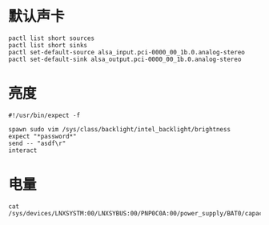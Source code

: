 # 默认声卡
	pactl list short sources
	pactl list short sinks
	pactl set-default-source alsa_input.pci-0000_00_1b.0.analog-stereo
	pactl set-default-sink alsa_output.pci-0000_00_1b.0.analog-stereo
# 亮度
	#!/usr/bin/expect -f 

	spawn sudo vim /sys/class/backlight/intel_backlight/brightness  
	expect "*password*"
	send -- "asdf\r"
	interact
# 电量
	cat /sys/devices/LNXSYSTM:00/LNXSYBUS:00/PNP0C0A:00/power_supply/BAT0/capacity
